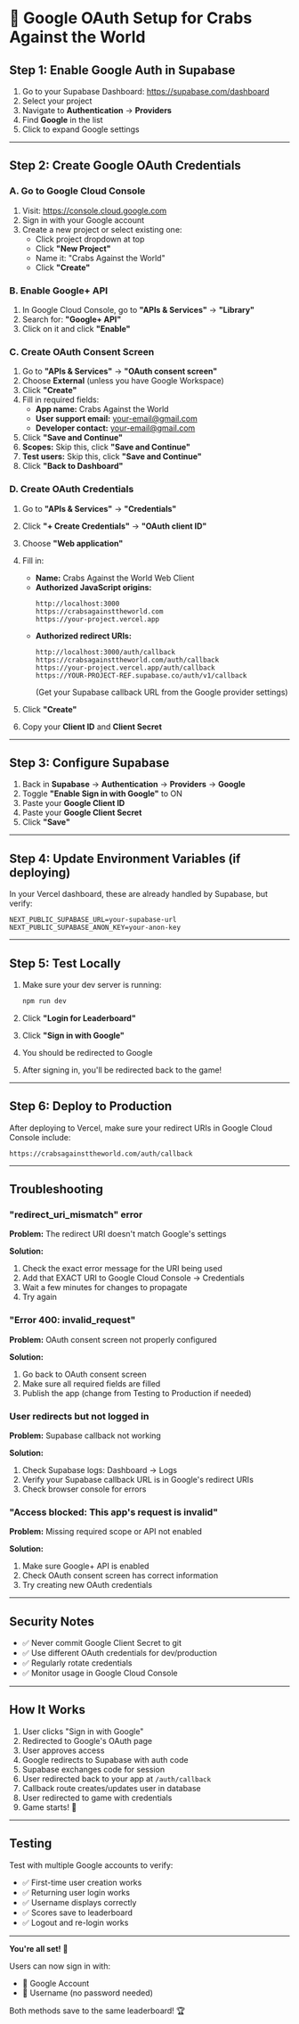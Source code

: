 # 🔐 Google OAuth Setup for Crabs Against the World

## Step 1: Enable Google Auth in Supabase

1. Go to your Supabase Dashboard: https://supabase.com/dashboard
2. Select your project
3. Navigate to **Authentication** → **Providers**
4. Find **Google** in the list
5. Click to expand Google settings

---

## Step 2: Create Google OAuth Credentials

### A. Go to Google Cloud Console

1. Visit: https://console.cloud.google.com
2. Sign in with your Google account
3. Create a new project or select existing one:
   - Click project dropdown at top
   - Click **"New Project"**
   - Name it: "Crabs Against the World"
   - Click **"Create"**

### B. Enable Google+ API

1. In Google Cloud Console, go to **"APIs & Services"** → **"Library"**
2. Search for: **"Google+ API"**
3. Click on it and click **"Enable"**

### C. Create OAuth Consent Screen

1. Go to **"APIs & Services"** → **"OAuth consent screen"**
2. Choose **External** (unless you have Google Workspace)
3. Click **"Create"**
4. Fill in required fields:
   - **App name:** Crabs Against the World
   - **User support email:** your-email@gmail.com
   - **Developer contact:** your-email@gmail.com
5. Click **"Save and Continue"**
6. **Scopes:** Skip this, click **"Save and Continue"**
7. **Test users:** Skip this, click **"Save and Continue"**
8. Click **"Back to Dashboard"**

### D. Create OAuth Credentials

1. Go to **"APIs & Services"** → **"Credentials"**
2. Click **"+ Create Credentials"** → **"OAuth client ID"**
3. Choose **"Web application"**
4. Fill in:
   - **Name:** Crabs Against the World Web Client
   - **Authorized JavaScript origins:**
     ```
     http://localhost:3000
     https://crabsagainsttheworld.com
     https://your-project.vercel.app
     ```
   - **Authorized redirect URIs:**
     ```
     http://localhost:3000/auth/callback
     https://crabsagainsttheworld.com/auth/callback
     https://your-project.vercel.app/auth/callback
     https://YOUR-PROJECT-REF.supabase.co/auth/v1/callback
     ```
     (Get your Supabase callback URL from the Google provider settings)

5. Click **"Create"**
6. Copy your **Client ID** and **Client Secret**

---

## Step 3: Configure Supabase

1. Back in **Supabase** → **Authentication** → **Providers** → **Google**
2. Toggle **"Enable Sign in with Google"** to ON
3. Paste your **Google Client ID**
4. Paste your **Google Client Secret**
5. Click **"Save"**

---

## Step 4: Update Environment Variables (if deploying)

In your Vercel dashboard, these are already handled by Supabase, but verify:

```
NEXT_PUBLIC_SUPABASE_URL=your-supabase-url
NEXT_PUBLIC_SUPABASE_ANON_KEY=your-anon-key
```

---

## Step 5: Test Locally

1. Make sure your dev server is running:
   ```bash
   npm run dev
   ```

2. Click **"Login for Leaderboard"**
3. Click **"Sign in with Google"**
4. You should be redirected to Google
5. After signing in, you'll be redirected back to the game!

---

## Step 6: Deploy to Production

After deploying to Vercel, make sure your redirect URIs in Google Cloud Console include:

```
https://crabsagainsttheworld.com/auth/callback
```

---

## Troubleshooting

### "redirect_uri_mismatch" error

**Problem:** The redirect URI doesn't match Google's settings

**Solution:**
1. Check the exact error message for the URI being used
2. Add that EXACT URI to Google Cloud Console → Credentials
3. Wait a few minutes for changes to propagate
4. Try again

### "Error 400: invalid_request"

**Problem:** OAuth consent screen not properly configured

**Solution:**
1. Go back to OAuth consent screen
2. Make sure all required fields are filled
3. Publish the app (change from Testing to Production if needed)

### User redirects but not logged in

**Problem:** Supabase callback not working

**Solution:**
1. Check Supabase logs: Dashboard → Logs
2. Verify your Supabase callback URL is in Google's redirect URIs
3. Check browser console for errors

### "Access blocked: This app's request is invalid"

**Problem:** Missing required scope or API not enabled

**Solution:**
1. Make sure Google+ API is enabled
2. Check OAuth consent screen has correct information
3. Try creating new OAuth credentials

---

## Security Notes

- ✅ Never commit Google Client Secret to git
- ✅ Use different OAuth credentials for dev/production
- ✅ Regularly rotate credentials
- ✅ Monitor usage in Google Cloud Console

---

## How It Works

1. User clicks "Sign in with Google"
2. Redirected to Google's OAuth page
3. User approves access
4. Google redirects to Supabase with auth code
5. Supabase exchanges code for session
6. User redirected back to your app at `/auth/callback`
7. Callback route creates/updates user in database
8. User redirected to game with credentials
9. Game starts! 🦀

---

## Testing

Test with multiple Google accounts to verify:
- ✅ First-time user creation works
- ✅ Returning user login works  
- ✅ Username displays correctly
- ✅ Scores save to leaderboard
- ✅ Logout and re-login works

---

**You're all set! 🎉**

Users can now sign in with:
- 🔵 Google Account
- 👤 Username (no password needed)

Both methods save to the same leaderboard! 🏆

